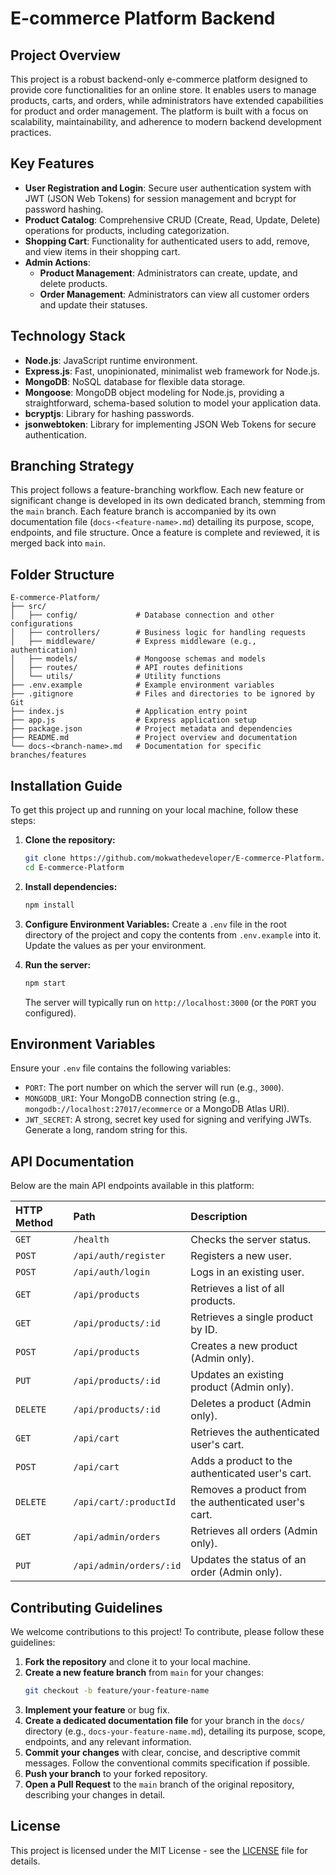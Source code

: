 # E-commerce Platform Backend

## Project Overview
This project is a robust backend-only e-commerce platform designed to provide core functionalities for an online store. It enables users to manage products, carts, and orders, while administrators have extended capabilities for product and order management. The platform is built with a focus on scalability, maintainability, and adherence to modern backend development practices.

## Key Features

*   **User Registration and Login**: Secure user authentication system with JWT (JSON Web Tokens) for session management and bcrypt for password hashing.
*   **Product Catalog**: Comprehensive CRUD (Create, Read, Update, Delete) operations for products, including categorization.
*   **Shopping Cart**: Functionality for authenticated users to add, remove, and view items in their shopping cart.
*   **Admin Actions**:
    *   **Product Management**: Administrators can create, update, and delete products.
    *   **Order Management**: Administrators can view all customer orders and update their statuses.

## Technology Stack

*   **Node.js**: JavaScript runtime environment.
*   **Express.js**: Fast, unopinionated, minimalist web framework for Node.js.
*   **MongoDB**: NoSQL database for flexible data storage.
*   **Mongoose**: MongoDB object modeling for Node.js, providing a straightforward, schema-based solution to model your application data.
*   **bcryptjs**: Library for hashing passwords.
*   **jsonwebtoken**: Library for implementing JSON Web Tokens for secure authentication.

## Branching Strategy
This project follows a feature-branching workflow. Each new feature or significant change is developed in its own dedicated branch, stemming from the `main` branch. Each feature branch is accompanied by its own documentation file (`docs-<feature-name>.md`) detailing its purpose, scope, endpoints, and file structure. Once a feature is complete and reviewed, it is merged back into `main`.

## Folder Structure
```
E-commerce-Platform/
├── src/
│   ├── config/             # Database connection and other configurations
│   ├── controllers/        # Business logic for handling requests
│   ├── middleware/         # Express middleware (e.g., authentication)
│   ├── models/             # Mongoose schemas and models
│   ├── routes/             # API routes definitions
│   └── utils/              # Utility functions
├── .env.example            # Example environment variables
├── .gitignore              # Files and directories to be ignored by Git
├── index.js                # Application entry point
├── app.js                  # Express application setup
├── package.json            # Project metadata and dependencies
├── README.md               # Project overview and documentation
└── docs-<branch-name>.md   # Documentation for specific branches/features
```

## Installation Guide

To get this project up and running on your local machine, follow these steps:

1.  **Clone the repository:**
    ```bash
    git clone https://github.com/mokwathedeveloper/E-commerce-Platform.git
    cd E-commerce-Platform
    ```

2.  **Install dependencies:**
    ```bash
    npm install
    ```

3.  **Configure Environment Variables:**
    Create a `.env` file in the root directory of the project and copy the contents from `.env.example` into it. Update the values as per your environment.

4.  **Run the server:**
    ```bash
    npm start
    ```
    The server will typically run on `http://localhost:3000` (or the `PORT` you configured).

## Environment Variables

Ensure your `.env` file contains the following variables:

*   `PORT`: The port number on which the server will run (e.g., `3000`).
*   `MONGODB_URI`: Your MongoDB connection string (e.g., `mongodb://localhost:27017/ecommerce` or a MongoDB Atlas URI).
*   `JWT_SECRET`: A strong, secret key used for signing and verifying JWTs. Generate a long, random string for this.

## API Documentation

Below are the main API endpoints available in this platform:

| HTTP Method | Path                     | Description                                  |
| :---------- | :----------------------- | :------------------------------------------- |
| `GET`       | `/health`                | Checks the server status.                    |
| `POST`      | `/api/auth/register`     | Registers a new user.                        |
| `POST`      | `/api/auth/login`        | Logs in an existing user.                    |
| `GET`       | `/api/products`          | Retrieves a list of all products.            |
| `GET`       | `/api/products/:id`      | Retrieves a single product by ID.            |
| `POST`      | `/api/products`          | Creates a new product (Admin only).          |
| `PUT`       | `/api/products/:id`      | Updates an existing product (Admin only).    |
| `DELETE`    | `/api/products/:id`      | Deletes a product (Admin only).              |
| `GET`       | `/api/cart`              | Retrieves the authenticated user's cart.     |
| `POST`      | `/api/cart`              | Adds a product to the authenticated user's cart. |
| `DELETE`    | `/api/cart/:productId`   | Removes a product from the authenticated user's cart. |
| `GET`       | `/api/admin/orders`      | Retrieves all orders (Admin only).           |
| `PUT`       | `/api/admin/orders/:id`  | Updates the status of an order (Admin only). |

## Contributing Guidelines

We welcome contributions to this project! To contribute, please follow these guidelines:

1.  **Fork the repository** and clone it to your local machine.
2.  **Create a new feature branch** from `main` for your changes:
    ```bash
    git checkout -b feature/your-feature-name
    ```
3.  **Implement your feature** or bug fix.
4.  **Create a dedicated documentation file** for your branch in the `docs/` directory (e.g., `docs-your-feature-name.md`), detailing its purpose, scope, endpoints, and any relevant information.
5.  **Commit your changes** with clear, concise, and descriptive commit messages. Follow the conventional commits specification if possible.
6.  **Push your branch** to your forked repository.
7.  **Open a Pull Request** to the `main` branch of the original repository, describing your changes in detail.

## License

This project is licensed under the MIT License - see the [LICENSE](LICENSE) file for details.